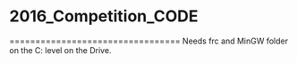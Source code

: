 # 2016_Competition_CODE
=================================
Needs frc and MinGW folder on the C: level on the Drive.
